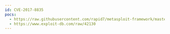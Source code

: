 ```yaml
---
id: CVE-2017-8835
pocs:
  - https://raw.githubusercontent.com/rapid7/metasploit-framework/master/modules/auxiliary/gather/peplink_bauth_sqli.rb
  - https://www.exploit-db.com/raw/42130
---
```

